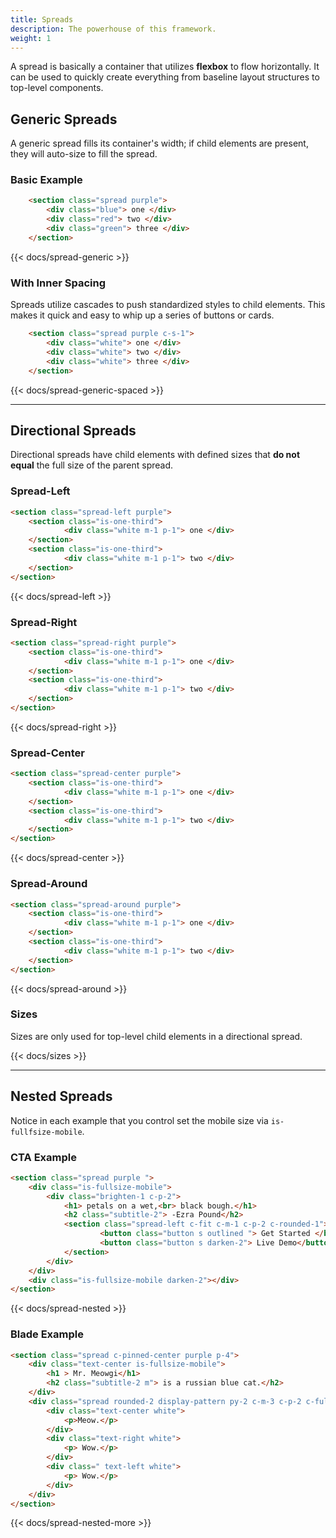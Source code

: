 ```yaml
---
title: Spreads
description: The powerhouse of this framework. 
weight: 1
---
```


A spread is basically a container that utilizes **flexbox** to flow horizontally. It can be used to quickly create everything from baseline layout structures to top-level components. 

## Generic Spreads

A generic spread fills its container's width; if child elements are present, they will auto-size to fill the spread.

### Basic Example

```html
    <section class="spread purple"> 
        <div class="blue"> one </div>
        <div class="red"> two </div>
        <div class="green"> three </div>
    </section>
```

{{<  docs/spread-generic >}}

### With Inner Spacing

Spreads utilize cascades to push standardized styles to child elements. This makes it quick and easy to whip up a series of buttons or cards.

```html
    <section class="spread purple c-s-1"> 
        <div class="white"> one </div>
        <div class="white"> two </div>
        <div class="white"> three </div>
    </section>
```

{{<  docs/spread-generic-spaced >}}

---

## Directional Spreads 

Directional spreads have child elements with defined sizes that **do not equal** the full size of the parent spread.

### Spread-Left

```html
<section class="spread-left purple"> 
    <section class="is-one-third">
            <div class="white m-1 p-1"> one </div>
    </section>
    <section class="is-one-third">
            <div class="white m-1 p-1"> two </div>
    </section>
</section>
```

{{<  docs/spread-left >}}

### Spread-Right

```html
<section class="spread-right purple"> 
    <section class="is-one-third">
            <div class="white m-1 p-1"> one </div>
    </section>
    <section class="is-one-third">
            <div class="white m-1 p-1"> two </div>
    </section>
</section>
```

{{<  docs/spread-right >}}

### Spread-Center 

```html
<section class="spread-center purple"> 
    <section class="is-one-third">
            <div class="white m-1 p-1"> one </div>
    </section>
    <section class="is-one-third">
            <div class="white m-1 p-1"> two </div>
    </section>
</section>
```
{{<  docs/spread-center >}}

### Spread-Around

```html
<section class="spread-around purple"> 
    <section class="is-one-third">
            <div class="white m-1 p-1"> one </div>
    </section>
    <section class="is-one-third">
            <div class="white m-1 p-1"> two </div>
    </section>
</section>
```

{{<  docs/spread-around >}}


###  Sizes

Sizes are only used for top-level child elements in a directional spread.

{{<  docs/sizes >}}


--- 

## Nested Spreads

Notice in each example that you control set the mobile size via `is-fullfsize-mobile`.


### CTA Example 

```html
<section class="spread purple ">
    <div class="is-fullsize-mobile"> 
        <div class="brighten-1 c-p-2">
            <h1> petals on a wet,<br> black bough.</h1>
            <h2 class="subtitle-2"> -Ezra Pound</h2>
            <section class="spread-left c-fit c-m-1 c-p-2 c-rounded-1">
                    <button class="button s outlined "> Get Started </button>
                    <button class="button s darken-2"> Live Demo</button>
            </section>
        </div>
    </div>
    <div class="is-fullsize-mobile darken-2"></div>
</section>

```

{{<  docs/spread-nested >}}

### Blade Example

```html
<section class="spread c-pinned-center purple p-4">
    <div class="text-center is-fullsize-mobile">
        <h1 > Mr. Meowgi</h1>
        <h2 class="subtitle-2 m"> is a russian blue cat.</h2>
    </div>
    <div class="spread rounded-2 display-pattern py-2 c-m-3 c-p-2 c-fullsize-mobile">
        <div class="text-center white"> 
            <p>Meow.</p>
        </div> 
        <div class="text-right white"> 
            <p> Wow.</p>
        </div> 
        <div class=" text-left white"> 
            <p> Wow.</p>
        </div> 
    </div>
</section>
```

{{<  docs/spread-nested-more >}}

